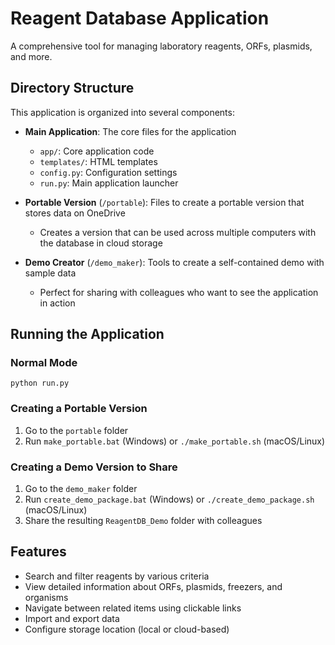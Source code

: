 # Reagent Database Application

A comprehensive tool for managing laboratory reagents, ORFs, plasmids, and more.

## Directory Structure

This application is organized into several components:

- **Main Application**: The core files for the application
  - `app/`: Core application code
  - `templates/`: HTML templates
  - `config.py`: Configuration settings
  - `run.py`: Main application launcher

- **Portable Version** (`/portable`): Files to create a portable version that stores data on OneDrive
  - Creates a version that can be used across multiple computers with the database in cloud storage

- **Demo Creator** (`/demo_maker`): Tools to create a self-contained demo with sample data
  - Perfect for sharing with colleagues who want to see the application in action

## Running the Application

### Normal Mode
```
python run.py
```

### Creating a Portable Version
1. Go to the `portable` folder
2. Run `make_portable.bat` (Windows) or `./make_portable.sh` (macOS/Linux)

### Creating a Demo Version to Share
1. Go to the `demo_maker` folder
2. Run `create_demo_package.bat` (Windows) or `./create_demo_package.sh` (macOS/Linux)
3. Share the resulting `ReagentDB_Demo` folder with colleagues

## Features

- Search and filter reagents by various criteria
- View detailed information about ORFs, plasmids, freezers, and organisms
- Navigate between related items using clickable links
- Import and export data
- Configure storage location (local or cloud-based)
